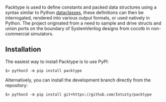 Packtype is used to define constants and packed data structures using a syntax 
similar to Python [dataclasses](https://docs.python.org/3/library/dataclasses.html), 
these definitions can then be interrogated, rendered into various output formats,
or used natively in Python. The project originated from a need to sample and
drive structs and union ports on the boundary of SystemVerilog designs from 
cocotb in non-commercial simulators.

## Installation

The easiest way to install Packtype is to use PyPI:

```
$> python3 -m pip install packtype
```

Alternatively, you can install the development branch directly from the repository:

```
$> python3 -m pip install git+https://github.com/Intuity/packtype
```
